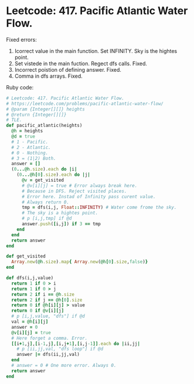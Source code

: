 # Leetcode: 417. Pacific Atlantic Water Flow.

Fixed errors:  
1. Icorrect value in the main function. Set INFINITY. Sky is the hightes point.
2. Set vistede in the main fuction. Regect dfs calls. Fixed.
3. Incorrect poistion of defining answer. Fixed.
4. Comma in dfs arrays. Fixed.

Ruby code:
```Ruby
# Leetcode: 417. Pacific Atlantic Water Flow.
# https://leetcode.com/problems/pacific-atlantic-water-flow/
# @param {Integer[][]} heights
# @return {Integer[][]}
# TLE.
def pacific_atlantic(heights)
  @h = heights
  @d = true
  # 1 - Pacific.
  # 2 - Atlantic.
  # 0 - Nothing.
  # 3 = (1|2) Both.
  answer = []
  (0...@h.size).each do |i|
    (0...@h[0].size).each do |j|
      @v = get_visited
      # @v[i][j] = true # Error always break here.
      # Because in DFS. Reject visited places.
      # Error here. Instad of Infinity pass curent value.
      # Always return 0.
      tmp = dfs(i,j, Float::INFINITY) # Water come frome the sky. 
      # The sky is a hightes point.
      # p [i,j,tmp] if @d
      answer.push([i,j]) if 3 == tmp 
    end
  end
  return answer
end

def get_visited
  Array.new(@h.size).map{ Array.new(@h[0].size,false)}
end

def dfs(i,j,value)
  return 1 if 0 > i
  return 1 if 0 > j
  return 2 if i == @h.size
  return 2 if j == @h[0].size
  return 0 if @h[i][j] > value
  return 0 if @v[i][j]
  # p [i,j,value, "dfs"] if @d
  val = @h[i][j]
  answer = 0
  @v[i][j] = true
  # Here forget a comma. Error.
  [[i+1,j],[i-1,j],[i,j+1],[i,j-1]].each do |ii,jj|
    # p [ii,jj,val, "dfs loop"] if @d
    answer |= dfs(ii,jj,val)
  end
  # answer = 0 # One more error. Always 0.
  return answer
end



```
